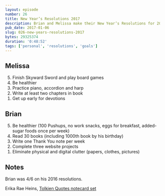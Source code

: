 ```yaml
---
layout: episode
number: 26
title: New Year’s Resolutions 2017
description: Brian and Melissa make their New Year’s Resolutions for 2017.
pub_date: 2017-01-06
slug: 026-new-years-resolutions-2017
bytes: 29325374
duration: '0:48:52'
tags: ['personal', 'resolutions', 'goals']
---
```


<h2>Melissa</h2>
<ol reversed>
<li>Finish Skyward Sword and play board games</li>
<li>Be healthier</li>
<li>Practice piano, accordion and harp</li>
<li>Write at least two chapters in book</li>
<li>Get up early for devotions</li>
</ol>

<h2>Brian</h2>
<ol reversed>
<li>Be healthier (100 Pushups, no work snacks, eggs for breakfast, added-sugar foods once per week)</li>
<li>Read 30 books (including 1000th book by his birthday)</li>
<li>Write one Thank You note per week</li>
<li>Complete three website projects</li>
<li>Eliminate physical and digital clutter (papers, clothes, pictures)</li>
</ol>

<h2>Notes</h2>
<p>Brian was 4/6 on his 2016 resolutions.</p>

<p>Erika Rae Heins, <a href="https://www.etsy.com/listing/130549040/tolkien-quotes-notecard-set-assorted?ref=shop_home_active_37">Tolkien Quotes notecard set</a></p>